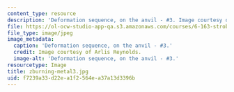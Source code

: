 ```yaml
---
content_type: resource
description: 'Deformation sequence, on the anvil - #3. Image courtesy of Arlis Reynolds.'
file: https://ol-ocw-studio-app-qa.s3.amazonaws.com/courses/6-163-strobe-project-laboratory-fall-2005/f7239a33d22ea1f2564ea37a13d3396b_zburning-metal3.jpg
file_type: image/jpeg
image_metadata:
  caption: 'Deformation sequence, on the anvil - #3.'
  credit: Image courtesy of Arlis Reynolds.
  image-alt: 'Deformation sequence, on the anvil - #3.'
resourcetype: Image
title: zburning-metal3.jpg
uid: f7239a33-d22e-a1f2-564e-a37a13d3396b
---
```

